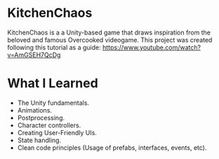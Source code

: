 # KitchenChaos

KitchenChaos is a a Unity-based game that draws inspiration from the beloved and famous Overcooked videogame.
This project was created following this tutorial as a guide: https://www.youtube.com/watch?v=AmGSEH7QcDg

# What I Learned
* The Unity fundamentals.
* Animations.
* Postprocessing.
* Character controllers.
* Creating User-Friendly UIs.
* State handling.
* Clean code principles (Usage of prefabs, interfaces, events, etc).
